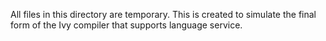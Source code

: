 All files in this directory are temporary. This is created to simulate the final
form of the Ivy compiler that supports language service.

